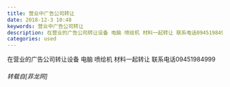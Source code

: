 ```yaml
---
title: 营业中广告公司转让
date: 2018-12-3 10:48
keywords: 营业中广告公司转让
description: 在营业的广告公司转让设备 电脑 喷绘机 材料一起转让 联系电话09451984999
categories: used
---
```

<td class="t_f" id="postmessage_2396964">

在营业的广告公司转让设备 电脑 喷绘机 材料一起转让 联系电话09451984999</td>
###### 转载自[菲龙网]